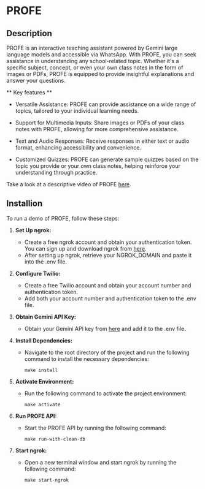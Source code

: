 # PROFE

## Description

PROFE is an interactive teaching assistant powered by Gemini large language models and accessible via WhatsApp. With PROFE, you can seek assistance in understanding any school-related topic. Whether it's a specific subject, concept, or even your own class notes in the form of images or PDFs, PROFE is equipped to provide insightful explanations and answer your questions.

** Key features **

- Versatile Assistance: PROFE can provide assistance on a wide range of topics, tailored to your individual learning needs.

- Support for Multimedia Inputs: Share images or PDFs of your class notes with PROFE, allowing for more comprehensive assistance.

- Text and Audio Responses: Receive responses in either text or audio format, enhancing accessibility and convenience.

- Customized Quizzes: PROFE can generate sample quizzes based on the topic you provide or your own class notes, helping reinforce your understanding through practice.

Take a look at a descriptive video of PROFE [here](youtu.be/unkownd).

## Installion

To run a demo of PROFE, follow these steps:

1. **Set Up ngrok:**
   - Create a free ngrok account and obtain your authentication token. You can sign up and download ngrok from [here](https://ngrok.com/download).
   - After setting up ngrok, retrieve your NGROK_DOMAIN and paste it into the .env file.

2. **Configure Twilio:**
   - Create a free Twilio account and obtain your account number and authentication token.
   - Add both your account number and authentication token to the .env file.

3. **Obtain Gemini API Key:**
   - Obtain your Gemini API key from [here](https://aistudio.google.com/app/apikey) and add it to the .env file.

4. **Install Dependencies:**
   - Navigate to the root directory of the project and run the following command to install the necessary dependencies:
     ```
     make install
     ```

5. **Activate Environment:**
   - Run the following command to activate the project environment:
     ```
     make activate
     ```

6. **Run PROFE API:**
   - Start the PROFE API by running the following command:
     ```
     make run-with-clean-db
     ```

7. **Start ngrok:**
   - Open a new terminal window and start ngrok by running the following command:
     ```
     make start-ngrok
     ```
